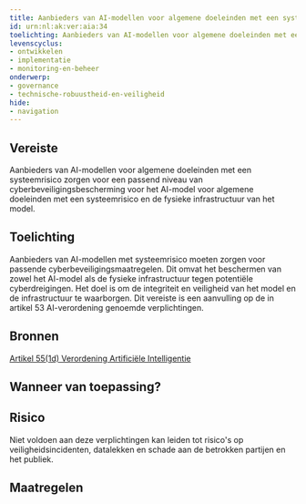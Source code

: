 ```yaml
---
title: Aanbieders van AI-modellen voor algemene doeleinden met een systeemrisico zorgen voor passend niveau van cyberbeveiliging
id: urn:nl:ak:ver:aia:34
toelichting: Aanbieders van AI-modellen voor algemene doeleinden met een systeemrisico zorgen voor een passend niveau van cyberbeveiligingsbescherming voor het AI-model voor algemene doeleinden met een systeemrisico en de fysieke infrastructuur van het model
levenscyclus:
- ontwikkelen
- implementatie
- monitoring-en-beheer
onderwerp:
- governance
- technische-robuustheid-en-veiligheid
hide:
- navigation
---
```


<!-- tags -->
## Vereiste

Aanbieders van AI-modellen voor algemene doeleinden met een systeemrisico zorgen voor een passend niveau van cyberbeveiligingsbescherming voor het AI-model voor algemene doeleinden met een systeemrisico en de fysieke infrastructuur van het model.

## Toelichting

Aanbieders van AI-modellen met systeemrisico moeten zorgen voor passende cyberbeveiligingsmaatregelen.
Dit omvat het beschermen van zowel het AI-model als de fysieke infrastructuur tegen potentiële cyberdreigingen.
Het doel is om de integriteit en veiligheid van het model en de infrastructuur te waarborgen.
Dit vereiste is een aanvulling op de in artikel 53 AI-verordening genoemde verplichtingen.


## Bronnen
[Artikel 55(1d) Verordening Artificiële Intelligentie](https://eur-lex.europa.eu/legal-content/NL/TXT/HTML/?uri=OJ:L_202401689#d1e5730-1-1)

## Wanneer van toepassing?


## Risico

Niet voldoen aan deze verplichtingen kan leiden tot risico's op veiligheidsincidenten, datalekken en schade aan de betrokken partijen en het publiek.


## Maatregelen

<!-- list_maatregelen vereiste/aia:34-ai-modellen-algemene-doeleinden-systeemrisico-cyberbeveiliging -->
